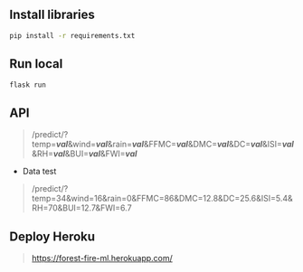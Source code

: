 ## Install libraries

```cmd
pip install -r requirements.txt
```

## Run local

```cmd
flask run
```

## API
>   /predict/?temp=***val***&wind=***val***&rain=***val***&FFMC=***val***&DMC=***val***&DC=***val***&ISI=***val***&RH=***val***&BUI=***val***&FWI=***val***

* Data test
>   /predict/?temp=34&wind=16&rain=0&FFMC=86&DMC=12.8&DC=25.6&ISI=5.4&RH=70&BUI=12.7&FWI=6.7

## Deploy Heroku
> https://forest-fire-ml.herokuapp.com/
